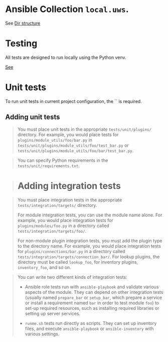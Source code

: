 # Ansible Collection `local.uws`.

See [Dir structure](https://docs.ansible.com/ansible/latest/dev_guide/developing_collections_structure.html)

# Testing

All tests are designed to run locally using the Python venv.

[See](https://docs.ansible.com/ansible/latest/dev_guide/developing_collections_testing.html#testing-collections)

# Unit tests

To run unit tests in current project configuration, the `` is required.

## Adding unit tests

> You must place unit tests in the appropriate `tests/unit/plugins/` directory.
> For example, you would place tests for `plugins/module_utils/foo/bar.py` in
> `tests/unit/plugins/module_utils/foo/test_bar.py` or
> `tests/unit/plugins/module_utils/foo/bar/test_bar.py`. 

> You can specify Python requirements in the `tests/unit/requirements.txt`.

> # Adding integration tests

> You must place integration tests in the appropriate
> `tests/integration/targets/` directory.
>
> For module integration tests, you can
> use the module name alone. For example, you would place integration tests for
> `plugins/modules/foo.py` in a directory called
> `tests/integration/targets/foo/`.
>
> For non-module plugin integration tests,
> you must add the plugin type to the directory name. For example, you would
> place integration tests for `plugins/connections/bar.py` in a directory
> called `tests/integration/targets/connection_bar/`. For lookup plugins, the
> directory must be called `lookup_foo`, for inventory plugins,
> `inventory_foo`, and so on.

> You can write two different kinds of integration tests:
>
> * Ansible role tests run with `ansible-playbook` and validate various
>   aspects of the module. They can depend on other integration tests (usually
>   named `prepare_bar` or `setup_bar`, which prepare a service or install a
>   requirement named `bar` in order to test module `foo`) to set-up required
>   resources, such as installing required libraries or setting up server
>   services.
>
> * `runme.sh` tests run directly as scripts. They can set up inventory files,
>   and execute `ansible-playbook` or `ansible-inventory` with various
>   settings.
